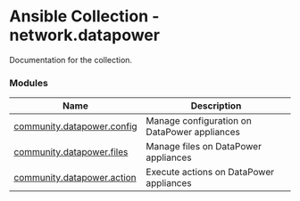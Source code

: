 # Ansible Collection - network.datapower

Documentation for the collection.


### Modules
Name | Description
--- | ---
[community.datapower.config]()|Manage configuration on DataPower appliances
[community.datapower.files]()|Manage files on DataPower appliances
[community.datapower.action]()|Execute actions on DataPower appliances